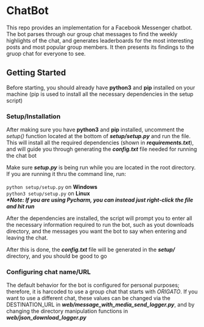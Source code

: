 # ChatBot
This repo provides an implementation for a Facebook Messenger chatbot. The bot parses through our group chat messages to find the weekly highlights of the chat, and generates leaderboards for the most interesting posts and most popular group members. It then presents its findings to the gruop chat for everyone to see.

## Getting Started
Before starting, you should already have <b>python3</b> and <b>pip</b> installed on your machine (pip is used to install all the necessary dependencies in the setup script)

### Setup/Installation
After making sure you have <b>python3</b> and <b>pip</b> installed, uncomment the <i>setup()</i> function located at the bottom of <b><i>setup/setup.py</i></b> and run the file. This will install all the required dependencies (shown in <b><i>requirements.txt</i></b>), and will guide you through generating the <b><i>config.txt</i></b> file needed for running the chat bot

Make sure <b><i>setup.py</i></b> is being run while you are located in the root directory. If you are running it thru the command line, run:
<br>
<br>
```python setup/setup.py``` on <b>Windows</b>
<br>
```python3 setup/setup.py``` on <b>Linux</b>
<br>
<b><i>*Note: If you are using Pycharm, you can instead just right-click the file and hit run</i></b>

After the dependencies are installed, the script will prompt you to enter all the necessary information required to run the bot, such as yout downloads directory, and the messages you want the bot to say when entering and leaving the chat.

After this is done, the <b><i>config.txt</i></b> file will be generated in the <b><i>setup/</i></b> directory, and you should be good to go

### Configuring chat name/URL
The default behavior for the bot is configured for personal purposes; therefore, it is harcoded to use a group chat that starts with <i>ORIGATO</i>. If you want to use a different chat, these values can be changed via the DESTINATION_URL in <b><i>web/message_with_media_send_logger.py</i></b>, and by changing the directory manipulation functions in <b><i>web/json_download_logger.py</i></b>
